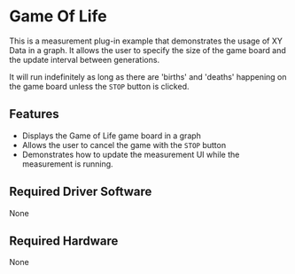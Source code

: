 # Game Of Life

This is a measurement plug-in example that demonstrates the usage of XY Data
in a graph. It allows the user to specify the size of the game board
and the update interval between generations.

It will run indefinitely as long as there are 'births' and 'deaths' happening on the game
board unless the `STOP` button is clicked.

## Features

- Displays the Game of Life game board in a graph
- Allows the user to cancel the game with the `STOP` button
- Demonstrates how to update the measurement UI while the measurement is running.

## Required Driver Software

None

## Required Hardware

None

